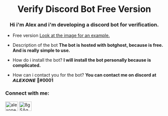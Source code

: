 <h1 align="center">Verify Discord Bot Free Version</h1>
<h3 align="center">Hi i'm Alex and i'm developing a discord bot for verification.</h3>

- Free version [Look at the image for an example.](https://ibb.co/4ZY1Dcm)

- Description of the bot **The bot is hosted with botghost, because is free. And is really simple to use.**

- How do i install the bot? **I will install the bot personally because is complicated.**

- How can i contact you for the bot? **You can contact me on discord at 𝘼𝙇𝙀𝙓𝙊𝙉𝙀 💎#0001**

<h3 align="left">Connect with me:</h3>
<p align="left">
<a href="https://www.youtube.com/c/alexone._" target="blank"><img align="center" src="https://raw.githubusercontent.com/rahuldkjain/github-profile-readme-generator/master/src/images/icons/Social/youtube.svg" alt="alexone._" height="30" width="40" /></a>
<a href="https://discord.gg/8gSAgQdZNf" target="blank"><img align="center" src="https://raw.githubusercontent.com/rahuldkjain/github-profile-readme-generator/master/src/images/icons/Social/discord.svg" alt="8gSAgQdZNf" height="30" width="40" /></a>
</p>
